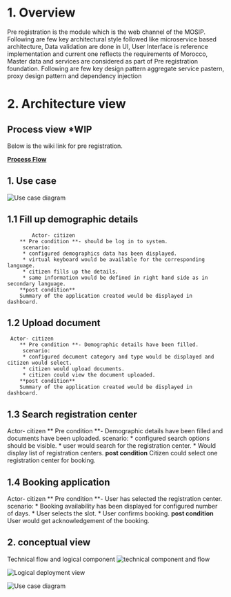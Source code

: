  # 1.  Overview
       

Pre registration is the module which is the web channel of the MOSIP. Following are few key architectural style followed like microservice based architecture, Data validation are done in UI, User Interface is reference implementation and current one reflects the requirements of Morocco, Master data and services are considered as part of Pre registration foundation. Following are few key design pattern aggregate service pastern, proxy design pattern and dependency injection
      
# 2. Architecture view


## Process view *WIP
Below is the wiki link for pre registration.

[**Process Flow**](Process-view#Pre-registration)
## 1. Use case
![Use case diagram](https://github.com/mosip/mosip/blob/0.8.0/docs/design/pre-registration/_images/usecase_preregistration.jpg)
    
   ## 1.1 Fill up demographic details
            Actor- citizen
        ** Pre condition **- should be log in to system.
         scenario:
         * configured demographics data has been displayed.
         * virtual keyboard would be available for the corresponding language.
         * citizen fills up the details.
         * same information would be defined in right hand side as in secondary language.
        **post condition**
        Summary of the application created would be displayed in dashboard.
   
## 1.2 Upload document

     Actor- citizen
        ** Pre condition **- Demographic details have been filled.
         scenario:
         * configured document category and type would be displayed and citizen would select.
         * citizen would upload documents.
         * citizen could view the document uploaded.
        **post condition**
        Summary of the application created would be displayed in dashboard.
   
## 1.3 Search registration center

 Actor- citizen
        ** Pre condition **- Demographic details have been filled and documents have been uploaded.
         scenario:
         * configured search options should be visible.
         * user would search for the registration center.
         * Would display list of registration centers.
        **post condition**
        Citizen could select one registration center for booking.

## 1.4 Booking application

 Actor- citizen
        ** Pre condition **- User has selected the registration center.
         scenario:
         * Booking availability has been displayed for configured number of days.
         * User selects the slot.
         * User confirms booking.
        **post condition**
        User would get acknowledgement of the booking.


## 2. conceptual view
Technical flow and logical component
![technical component and flow](https://github.com/mosip/mosip/blob/master/docs/design/pre-registration/_images/preregd_tech_flow.png)

![Logical deployment view](https://github.com/mosip/mosip/blob/0.8.0/docs/design/pre-registration/_images/deployment_arch.jpg)



![Use case diagram](/mosip/mosip/blob/0.8.0/docs/design/pre-registration/_images/usecase_preregistration.jpg)
